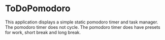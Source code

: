 # ToDoPomodoro

This application displays a simple static pomodoro timer and task manager. The pomodoro timer does
not cycle. The pomodoro timer does have presets for work, short break and long break.
